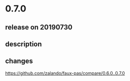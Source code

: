 # 0.7.0

## release on 20190730

## description

## changes

<a href="https://github.com/zalando/faux-pas/compare/0.6.0..0.7.0">https://github.com/zalando/faux-pas/compare/0.6.0..0.7.0</a>

